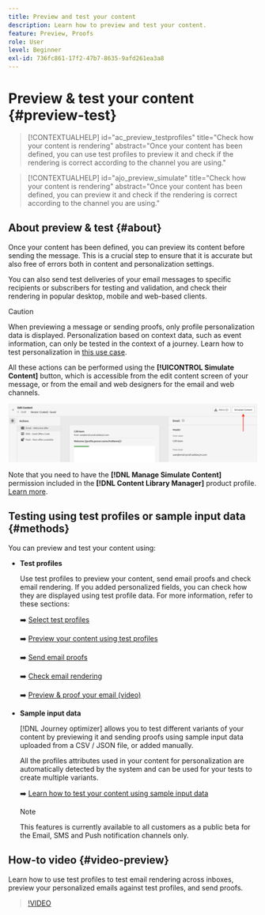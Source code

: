 ```yaml
---
title: Preview and test your content
description: Learn how to preview and test your content.
feature: Preview, Proofs
role: User
level: Beginner
exl-id: 736fc861-17f2-47b7-8635-9afd261ea3a8
---
```

# Preview & test your content {#preview-test}

>[!CONTEXTUALHELP]
>id="ac_preview_testprofiles"
>title="Check how your content is rendering"
>abstract="Once your content has been defined, you can use test profiles to preview it and check if the rendering is correct according to the channel you are using."

>[!CONTEXTUALHELP]
>id="ajo_preview_simulate"
>title="Check how your content is rendering"
>abstract="Once your content has been defined, you can preview it and check if the rendering is correct according to the channel you are using."

## About preview & test {#about}

Once your content has been defined, you can preview its content before sending the message. This is a crucial step to ensure that it is accurate but also free of errors both in content and personalization settings.

You can also send test deliveries of your email messages to specific recipients or subscribers for testing and validation, and check their rendering in popular desktop, mobile and web-based clients.

>[!CAUTION]
>
>When previewing a message or sending proofs, only profile personalization data is displayed. Personalization based on context data, such as event information, can only be tested in the context of a journey. Learn how to test personalization in [this use case](../personalization/personalization-use-case.md).

All these actions can be performed using the **[!UICONTROL Simulate Content]** button, which is accessible from the edit content screen of your message, or from the email and web designers for the email and web channels.

![](../email/assets/email-preview-button.png)

Note that you need to have the **[!DNL Manage Simulate Content]** permission included in the **[!DNL Content Library Manager]** product profile. [Learn more](../administration/ootb-product-profiles.md#content-library-manager).

## Testing using test profiles or sample input data {#methods}

You can preview and test your content using:

* **Test profiles**

    Use test profiles to preview your content, send email proofs and check email rendering. If you added personalized fields, you can check how they are displayed using test profile data. For more information, refer to these sections:

    ➡️ [Select test profiles](test-profiles.md)

    ➡️ [Preview your content using test profiles](preview.md)

    ➡️ [Send email proofs](proofs.md)

    ➡️ [Check email rendering](rendering.md)

    ➡️ [Preview & proof your email (video)](#video-preview)

* **Sample input data**
    
    [!DNL Journey optimizer] allows you to test different variants of your content by previewing it and sending proofs using sample input data uploaded from a CSV / JSON file, or added manually.

    All the profiles attributes used in your content for personalization are automatically detected by the system and can be used for your tests to create multiple variants.

    ➡️ [Learn how to test your content using sample input data](../test-approve/simulate-sample-input.md)

    >[!NOTE]
    >
    >This features is currently available to all customers as a public beta for the Email, SMS and Push notification channels only.

## How-to video {#video-preview}

Learn how to use test profiles to test email rendering across inboxes, preview your personalized emails against test profiles, and send proofs.

>[!VIDEO](https://video.tv.adobe.com/v/3425026?quality=12)
